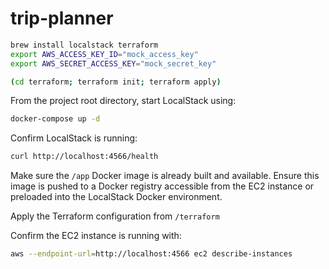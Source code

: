 # trip-planner

```sh
brew install localstack terraform
export AWS_ACCESS_KEY_ID="mock_access_key"
export AWS_SECRET_ACCESS_KEY="mock_secret_key"

(cd terraform; terraform init; terraform apply)
```

From the project root directory, start LocalStack using:
```sh
docker-compose up -d
```

Confirm LocalStack is running:
```sh
curl http://localhost:4566/health
```

Make sure the `/app` Docker image is already built and available. Ensure this image is pushed to a Docker registry accessible from the EC2 instance or preloaded into the LocalStack Docker environment.

Apply the Terraform configuration from `/terraform`

Confirm the EC2 instance is running with:

```sh
aws --endpoint-url=http://localhost:4566 ec2 describe-instances
```
